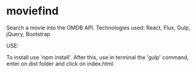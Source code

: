 # moviefind

Search a movie into the OMDB API. 
Technologies used: React, Flux, Gulp, jQuery, Bootstrap

USE:

To install use 'npm install'. After this, use in terminal the 'gulp' command, enter on dist folder and click on index.html.